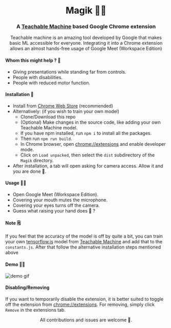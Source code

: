 <h1 align="center">Magik 🎩✨</h1>
<h3 align="center">A <a href="https://teachablemachine.withgoogle.com/">Teachable Machine</a> based Google Chrome extension</h3>

<p align="center">Teachable machine is an amazing tool developed by Google that makes basic ML accessible for everyone. Integrating it into a Chrome extension allows an almost hands-free usage of Google Meet (Workspace Edition)</p>

<h4>Whom this might help ? 🤔</h4>

- Giving presentations while standing far from controls.
- People with disabilities.
- People with reduced motor function.

<h4>Installation 🎉</h4>
 
- Install from <a href="https://chrome.google.com/webstore/detail/magik/adlilndhjcgcmcikngkniaokhkkoalih?hl=en&authuser=0">Chrome Web Store</a> (recommended)
- Alternatively: (if you wish to train your own model)
    - Clone/Download this repo
    - (Optional) Make changes in the source code, like adding your own Teachable Machine model.
    - If you have npm installed, run `npm i` to install all the packages.
    - Then run `npm run build`.
    - In Chrome browser, open <a href="chrome://extensions/">chrome://extensions</a> and enable developer mode.
    - Click on `Load unpacked`, then select the `dist` subdirectory of the `Magik` directory.
- After installation, a tab will open asking for camera access. Allow it and you are done 🎉.

<h4>Usage 🧙‍♂️</h4>

- Open Google Meet (Workspace Edition).
- Covering your mouth mutes the microphone.
- Covering your eyes turns off the camera.
- Guess what raising your hand does 🤔 ?

<h4>Note 🗒️</h4>

If you feel that the accuracy of the model is off by quite a bit, you can train your own
<a href="https://www.tensorflow.org/js">tensorflow.js</a> model from <a href="https://teachablemachine.withgoogle.com/">
Teachable Machine</a> and add that to the `constants.js`. After that follow the alternative installation steps
mentioned above

<h4>Demo 👨‍💻</h4>

<img src="demos/compressed.gif" alt="demo gif">

<h4>Disabling/Removing</h4>

If you want to temporarily disable the extension, it is better suited to toggle off the extension
from <a href="chrome://extensions/">chrome://extensions</a>. For removing, simply click `Remove` in the extensions
tab.

<p align="center">All contributions and issues are welcome 🤗.</p>

